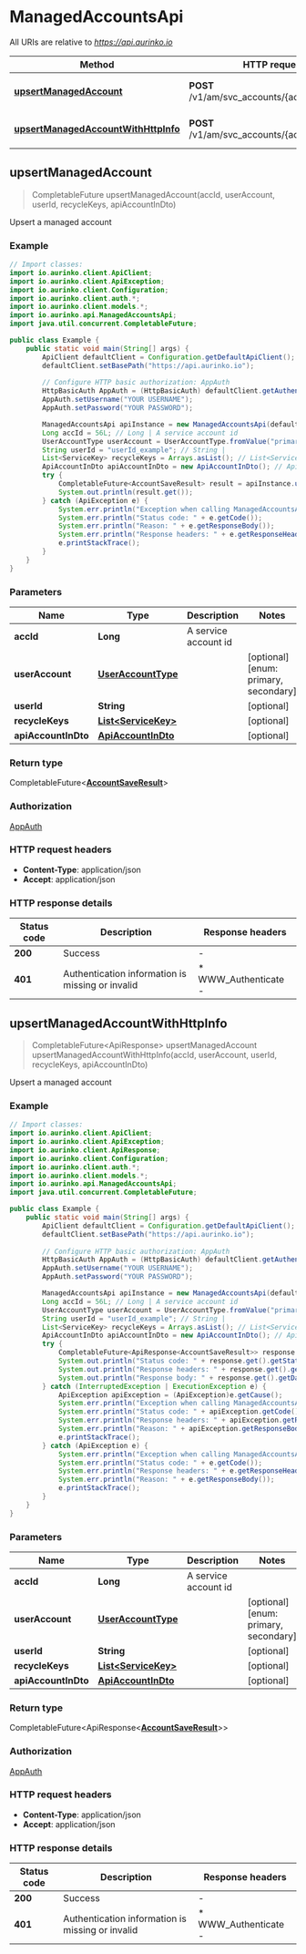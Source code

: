 # ManagedAccountsApi

All URIs are relative to *https://api.aurinko.io*

| Method | HTTP request | Description |
|------------- | ------------- | -------------|
| [**upsertManagedAccount**](ManagedAccountsApi.md#upsertManagedAccount) | **POST** /v1/am/svc_accounts/{accId}/accounts | Upsert a managed account |
| [**upsertManagedAccountWithHttpInfo**](ManagedAccountsApi.md#upsertManagedAccountWithHttpInfo) | **POST** /v1/am/svc_accounts/{accId}/accounts | Upsert a managed account |



## upsertManagedAccount

> CompletableFuture<AccountSaveResult> upsertManagedAccount(accId, userAccount, userId, recycleKeys, apiAccountInDto)

Upsert a managed account

### Example

```java
// Import classes:
import io.aurinko.client.ApiClient;
import io.aurinko.client.ApiException;
import io.aurinko.client.Configuration;
import io.aurinko.client.auth.*;
import io.aurinko.client.models.*;
import io.aurinko.api.ManagedAccountsApi;
import java.util.concurrent.CompletableFuture;

public class Example {
    public static void main(String[] args) {
        ApiClient defaultClient = Configuration.getDefaultApiClient();
        defaultClient.setBasePath("https://api.aurinko.io");
        
        // Configure HTTP basic authorization: AppAuth
        HttpBasicAuth AppAuth = (HttpBasicAuth) defaultClient.getAuthentication("AppAuth");
        AppAuth.setUsername("YOUR USERNAME");
        AppAuth.setPassword("YOUR PASSWORD");

        ManagedAccountsApi apiInstance = new ManagedAccountsApi(defaultClient);
        Long accId = 56L; // Long | A service account id
        UserAccountType userAccount = UserAccountType.fromValue("primary"); // UserAccountType | 
        String userId = "userId_example"; // String | 
        List<ServiceKey> recycleKeys = Arrays.asList(); // List<ServiceKey> | 
        ApiAccountInDto apiAccountInDto = new ApiAccountInDto(); // ApiAccountInDto | 
        try {
            CompletableFuture<AccountSaveResult> result = apiInstance.upsertManagedAccount(accId, userAccount, userId, recycleKeys, apiAccountInDto);
            System.out.println(result.get());
        } catch (ApiException e) {
            System.err.println("Exception when calling ManagedAccountsApi#upsertManagedAccount");
            System.err.println("Status code: " + e.getCode());
            System.err.println("Reason: " + e.getResponseBody());
            System.err.println("Response headers: " + e.getResponseHeaders());
            e.printStackTrace();
        }
    }
}
```

### Parameters


| Name | Type | Description  | Notes |
|------------- | ------------- | ------------- | -------------|
| **accId** | **Long**| A service account id | |
| **userAccount** | [**UserAccountType**](.md)|  | [optional] [enum: primary, secondary] |
| **userId** | **String**|  | [optional] |
| **recycleKeys** | [**List&lt;ServiceKey&gt;**](ServiceKey.md)|  | [optional] |
| **apiAccountInDto** | [**ApiAccountInDto**](ApiAccountInDto.md)|  | [optional] |

### Return type

CompletableFuture<[**AccountSaveResult**](AccountSaveResult.md)>


### Authorization

[AppAuth](../README.md#AppAuth)

### HTTP request headers

- **Content-Type**: application/json
- **Accept**: application/json

### HTTP response details
| Status code | Description | Response headers |
|-------------|-------------|------------------|
| **200** | Success |  -  |
| **401** | Authentication information is missing or invalid |  * WWW_Authenticate -  <br>  |

## upsertManagedAccountWithHttpInfo

> CompletableFuture<ApiResponse<AccountSaveResult>> upsertManagedAccount upsertManagedAccountWithHttpInfo(accId, userAccount, userId, recycleKeys, apiAccountInDto)

Upsert a managed account

### Example

```java
// Import classes:
import io.aurinko.client.ApiClient;
import io.aurinko.client.ApiException;
import io.aurinko.client.ApiResponse;
import io.aurinko.client.Configuration;
import io.aurinko.client.auth.*;
import io.aurinko.client.models.*;
import io.aurinko.api.ManagedAccountsApi;
import java.util.concurrent.CompletableFuture;

public class Example {
    public static void main(String[] args) {
        ApiClient defaultClient = Configuration.getDefaultApiClient();
        defaultClient.setBasePath("https://api.aurinko.io");
        
        // Configure HTTP basic authorization: AppAuth
        HttpBasicAuth AppAuth = (HttpBasicAuth) defaultClient.getAuthentication("AppAuth");
        AppAuth.setUsername("YOUR USERNAME");
        AppAuth.setPassword("YOUR PASSWORD");

        ManagedAccountsApi apiInstance = new ManagedAccountsApi(defaultClient);
        Long accId = 56L; // Long | A service account id
        UserAccountType userAccount = UserAccountType.fromValue("primary"); // UserAccountType | 
        String userId = "userId_example"; // String | 
        List<ServiceKey> recycleKeys = Arrays.asList(); // List<ServiceKey> | 
        ApiAccountInDto apiAccountInDto = new ApiAccountInDto(); // ApiAccountInDto | 
        try {
            CompletableFuture<ApiResponse<AccountSaveResult>> response = apiInstance.upsertManagedAccountWithHttpInfo(accId, userAccount, userId, recycleKeys, apiAccountInDto);
            System.out.println("Status code: " + response.get().getStatusCode());
            System.out.println("Response headers: " + response.get().getHeaders());
            System.out.println("Response body: " + response.get().getData());
        } catch (InterruptedException | ExecutionException e) {
            ApiException apiException = (ApiException)e.getCause();
            System.err.println("Exception when calling ManagedAccountsApi#upsertManagedAccount");
            System.err.println("Status code: " + apiException.getCode());
            System.err.println("Response headers: " + apiException.getResponseHeaders());
            System.err.println("Reason: " + apiException.getResponseBody());
            e.printStackTrace();
        } catch (ApiException e) {
            System.err.println("Exception when calling ManagedAccountsApi#upsertManagedAccount");
            System.err.println("Status code: " + e.getCode());
            System.err.println("Response headers: " + e.getResponseHeaders());
            System.err.println("Reason: " + e.getResponseBody());
            e.printStackTrace();
        }
    }
}
```

### Parameters


| Name | Type | Description  | Notes |
|------------- | ------------- | ------------- | -------------|
| **accId** | **Long**| A service account id | |
| **userAccount** | [**UserAccountType**](.md)|  | [optional] [enum: primary, secondary] |
| **userId** | **String**|  | [optional] |
| **recycleKeys** | [**List&lt;ServiceKey&gt;**](ServiceKey.md)|  | [optional] |
| **apiAccountInDto** | [**ApiAccountInDto**](ApiAccountInDto.md)|  | [optional] |

### Return type

CompletableFuture<ApiResponse<[**AccountSaveResult**](AccountSaveResult.md)>>


### Authorization

[AppAuth](../README.md#AppAuth)

### HTTP request headers

- **Content-Type**: application/json
- **Accept**: application/json

### HTTP response details
| Status code | Description | Response headers |
|-------------|-------------|------------------|
| **200** | Success |  -  |
| **401** | Authentication information is missing or invalid |  * WWW_Authenticate -  <br>  |

